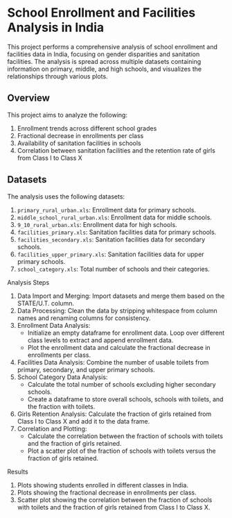 # School Enrollment and Facilities Analysis in India

This project performs a comprehensive analysis of school enrollment and facilities data in India, focusing on gender disparities and sanitation facilities. The analysis is spread across multiple datasets containing information on primary, middle, and high schools, and visualizes the relationships through various plots.

## Overview
This project aims to analyze the following:
1. Enrollment trends across different school grades
2. Fractional decrease in enrollments per class
3. Availability of sanitation facilities in schools
4. Correlation between sanitation facilities and the retention rate of girls from Class I to Class X

## Datasets
The analysis uses the following datasets:
1. `primary_rural_urban.xls`: Enrollment data for primary schools.
2. `middle_school_rural_urban.xls`: Enrollment data for middle schools.
3. `9_10_rural_urban.xls`: Enrollment data for high schools.
4. `facilities_primary.xls`: Sanitation facilities data for primary schools.
5. `facilities_secondary.xls`: Sanitation facilities data for secondary schools.
6. `facilities_upper_primary.xls`: Sanitation facilities data for upper primary schools.
7. `school_category.xls`: Total number of schools and their categories.

Analysis Steps
1. Data Import and Merging: Import datasets and merge them based on the STATE/U.T. column.
2. Data Processing: Clean the data by stripping whitespace from column names and renaming columns for consistency.
3. Enrollment Data Analysis:
   - Initialize an empty dataframe for enrollment data. Loop over different class levels to extract and append enrollment data.
   - Plot the enrollment data and calculate the fractional decrease in enrollments per class.
5. Facilities Data Analysis: Combine the number of usable toilets from primary, secondary, and upper primary schools.
6. School Category Data Analysis:
   - Calculate the total number of schools excluding higher secondary schools.
   - Create a dataframe to store overall schools, schools with toilets, and the fraction with toilets.
8. Girls Retention Analysis: Calculate the fraction of girls retained from Class I to Class X and add it to the data frame.
9. Correlation and Plotting:
   - Calculate the correlation between the fraction of schools with toilets and the fraction of girls retained.
   - Plot a scatter plot of the fraction of schools with toilets versus the fraction of girls retained.

Results
1. Plots showing students enrolled in different classes in India.
2. Plots showing the fractional decrease in enrollments per class.
3. Scatter plot showing the correlation between the fraction of schools with toilets and the fraction of girls retained from Class I to Class X.
